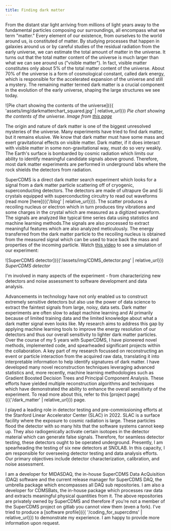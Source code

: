 ```yaml
---
title: Finding dark matter
---
```


From the distant star light arriving from millions of light years away to the fundamental particles composing our surroundings, all encompass what we term "matter." Every element of our existence, from ourselves to the world around us, is constituted of matter. By studying processes that happen in galaxies around us or by careful studies of the residual radiation from the early universe, we can estimate the total amount of matter in the universe. It turns out that the total matter content of the universe is much larger than what we can see around us ("visible matter"). In fact, visible matter constitutes only about 5% of the total matter content of the universe. About 70% of the universe is a form of cosmological constant, called dark energy, which is responsible for the accelerated expansion of the universe and still a mystery. The remaining matter termed dark matter is a crucial component in the evolution of the early universe, shaping the large structures we see today.

![Pie chart showing the contents of the universe]({{ 'assets/img/darkmatterchart_squared.jpg' | relative_url}})
*Pie chart showing the contents of the universe. Image from [this page](https://public.nrao.edu/radio-astronomy/dark-matter/)*

The origin and nature of dark matter is one of the biggest unresolved mysteries of the universe. Many experiments have tried to find dark matter, but it remains elusive. We know that dark matter must have some mass and exert gravitational effects on visible matter. Dark matter, if it does interact with visible matter in some non-gravitational way, must do so very weakly. The Earth's surface is bombarded by cosmic radiation which limits our ability to identify meaningful candidate signals above ground. Therefore, most dark matter experiments are performed in underground labs where the rock shields the detectors from radiation.

SuperCDMS is a direct dark matter search experiment which looks for a signal from a dark matter particle scattering off of cryogenic, superconducting detectors. The detectors are made of ultrapure Ge and Si crystals equipped with superconducting circuitry to read out waveforms (read more [here]({{'/blog' | relative_url}})). The scatter produces a recoiling nucleus or electron which in turn produces tiny vibrations and some charges in the crystal which are measured as a digitized waveform. The signals are analyzed like typical time series data using statistics and machine learning methods.The signals are also processed to extract meaningful features which are also analyzed meticulously. The energy transferred from the dark matter particle to the recoiling nucleus is obtained from the measured signal which can be used to trace back the mass and properties of the incoming particle. Watch [this video](https://www.youtube.com/watch?v=m8ZvEyep0ms) to see a simulation of our experiment:

![SuperCDMS detector]({{'/assets/img/CDMS_detector.png' | relative_url}})
*SuperCDMS detector*

I'm involved in many aspects of the experiment - from characterizing new detectors and noise assessment to software development and data analysis.

Advancements in technology have not only enabled us to construct extremely sensitive detectors but also use the power of data science to extract the faintest signals from large, noisy, data sets. Dark matter experiments are often slow to adapt machine learning and AI primarily because of limited training data and the limited knowledge about what a dark matter signal even looks like. My research aims to address this gap by applying machine learning tools to improve the energy resolution of our detectors and thus our overall sensitivity to lighter dark matter particles. Over the course of my 5 years with SuperCDMS, I have pioneered novel methods, implemented code, and spearheaded significant projects within the collaboration. A key part of my research focussed on reconstructing an event or particle interaction from the acquired raw data, translating it into interpretable information to help identify signatures of dark matter. I have developed many novel reconstruction techniques leveraging advanced statistics and, more recently, machine learning methodologies such as Gradient Boosted Decision Trees and Principal Component Analysis. These efforts have yielded multiple reconstruction algorithms and techniques which have demonstrated the ability to enhance the overall sensitivity of the experiment. To read more about this, refer to this [project page]({{'/dark_matter' | relative_url}}) page.

I played a leading role in detector testing and pre-commissioning efforts at the Stanford Linear Accelerator Center (SLAC) in 2022. SLAC is a surface facility where the exposure to cosmic radiation is large. These particles flood the detector with so many hits that the software systems cannot keep up. They also radiogenically activate certain isotopes in the detector material which can generate false signals. Therefore, for seamless detector testing, these detectors ought to be operated underground. Presently, I am spearheading the testing of six new detectors at SNOLAB. In this capacity, I am responsible for overseeing detector testing and data analysis efforts. Our primary objectives include detector characterization, calibration, and noise assessment.

I am a developer for MIDASDAQ, the in-house SuperCDMS Data AcQuisition (DAQ) software and the current release manager for SuperCDMS DAQ, the umbrella package which encompasses all DAQ sub repositories. I am also a developer for CDMSBats, the in-house package which processes raw data and extracts meaningful physical quantities from it. The above repositories are privately owned by SuperCDMS and therefore if you're not a member of the SuperCDMS project on gitlab you cannot view them (even a fork). I've tried to produce a [software profile]({{ '/coding_for_supercdms' | relative_url}}) to demonstrate my experience. I am happy to provide more information upon request.